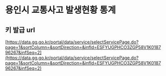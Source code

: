 # 용인시 교통사고 발생현황 통계
## 키 발급 url
[https://data.gg.go.kr/portal/data/service/selectServicePage.do?page=1&sortColumn=&sortDirection=&infId=ESFYUGPHCO3ZGP58V1K018796267&infSeq=2](https://data.gg.go.kr/portal/data/service/selectServicePage.do?page=1&sortColumn=&sortDirection=&infId=ESFYUGPHCO3ZGP58V1K018796267&infSeq=2)